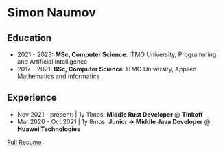 # Simon Naumov

## Education

- 2021 - 2023: **MSc, Computer Science**: ITMO University, Programming and Artificial Intelligence
- 2017 - 2021: **BSc, Computer Science**: ITMO University, Applied Mathematics and Informatics

## Experience

- Nov 2021 - present: | 1y 11mos: **Middle Rust Developer** @ **Tinkoff**
- Mar 2020 - Oct 2021 | 1y 8mos: **Junior → Middle Java Developer** @ **Huawei Technologies**

[Full Resume](https://github.com/nothingelsematters/nothingelsematters/blob/master/cv.pdf)

